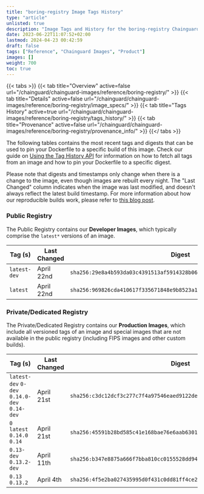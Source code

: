 ```yaml
---
title: "boring-registry Image Tags History"
type: "article"
unlisted: true
description: "Image Tags and History for the boring-registry Chainguard Image"
date: 2023-06-22T11:07:52+02:00
lastmod: 2024-04-23 00:42:59
draft: false
tags: ["Reference", "Chainguard Images", "Product"]
images: []
weight: 700
toc: true
---
```


{{< tabs >}}
{{< tab title="Overview" active=false url="/chainguard/chainguard-images/reference/boring-registry/" >}}
{{< tab title="Details" active=false url="/chainguard/chainguard-images/reference/boring-registry/image_specs/" >}}
{{< tab title="Tags History" active=true url="/chainguard/chainguard-images/reference/boring-registry/tags_history/" >}}
{{< tab title="Provenance" active=false url="/chainguard/chainguard-images/reference/boring-registry/provenance_info/" >}}
{{</ tabs >}}

The following tables contains the most recent tags and digests that can be used to pin your Dockerfile to a specific build of this image. Check our guide on [Using the Tag History API](/chainguard/chainguard-images/using-the-tag-history-api/) for information on how to fetch all tags from an image and how to pin your Dockerfile to a specific digest.

Please note that digests and timestamps only change when there is a change to the image, even though images are rebuilt every night. The "Last Changed" column indicates when the image was last modified, and doesn't always reflect the latest build timestamp. For more information about how our reproducible builds work, please refer to [this blog post](https://www.chainguard.dev/unchained/reproducing-chainguards-reproducible-image-builds).

### Public Registry
The Public Registry contains our **Developer Images**, which typically comprise the `latest*` versions of an image.

| Tag (s)       | Last Changed | Digest                                                                    |
|---------------|--------------|---------------------------------------------------------------------------|
|  `latest-dev` | April 22nd   | `sha256:29e8a4b593da03c4391513af5914328b065df4f0143242797ae774ce6f7c1314` |
|  `latest`     | April 22nd   | `sha256:969826cda410617f335671848e9b8523a1e4cd2ff6ec70c03fbb96188d491065` |


### Private/Dedicated Registry
The Private/Dedicated Registry contains our **Production Images**, which include all versioned tags of an image and special images that are not available in the public registry (including FIPS images and other custom builds).

| Tag (s)                                       | Last Changed | Digest                                                                    |
|-----------------------------------------------|--------------|---------------------------------------------------------------------------|
|  `latest-dev` `0-dev` `0.14.0-dev` `0.14-dev` | April 21st   | `sha256:c3dc12dcf3c277c7f4a97546eaed9122de1f4c55a4262a3bf0f16e29ce127030` |
|  `0` `latest` `0.14.0` `0.14`                 | April 21st   | `sha256:45591b28bd585c41e168bae76e6aab630146e0c9056b6322fc7d8624917c7320` |
|  `0.13-dev` `0.13.2-dev`                      | April 11th   | `sha256:b347e8875a666f7bba810cc0155528dd9409888d396475570a8761c9c8e8b6dc` |
|  `0.13` `0.13.2`                              | April 4th    | `sha256:4f5e2ba027435995d0f431c0dd81ff4ce25cf4e8737afc72c353c6d408dfd1ca` |

